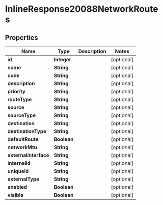 

# InlineResponse20088NetworkRoutes

## Properties

Name | Type | Description | Notes
------------ | ------------- | ------------- | -------------
**id** | **Integer** |  |  [optional]
**name** | **String** |  |  [optional]
**code** | **String** |  |  [optional]
**description** | **String** |  |  [optional]
**priority** | **String** |  |  [optional]
**routeType** | **String** |  |  [optional]
**source** | **String** |  |  [optional]
**sourceType** | **String** |  |  [optional]
**destination** | **String** |  |  [optional]
**destinationType** | **String** |  |  [optional]
**defaultRoute** | **Boolean** |  |  [optional]
**networkMtu** | **String** |  |  [optional]
**externalInterface** | **String** |  |  [optional]
**internalId** | **String** |  |  [optional]
**uniqueId** | **String** |  |  [optional]
**externalType** | **String** |  |  [optional]
**enabled** | **Boolean** |  |  [optional]
**visible** | **Boolean** |  |  [optional]




